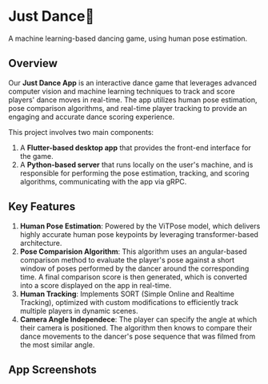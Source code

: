 # Just Dance🪩
A machine learning-based dancing game, using human pose estimation.

## Overview
Our **Just Dance App** is an interactive dance game that leverages advanced computer vision and machine learning techniques to track and score players' dance moves in real-time. The app utilizes human pose estimation, pose comparison algorithms, and real-time player tracking to provide an engaging and accurate dance scoring experience.

This project involves two main components:
1. A **Flutter-based desktop app** that provides the front-end interface for the game.
2. A **Python-based server** that runs locally on the user's machine, and is responsible for performing the pose estimation, tracking, and scoring algorithms, communicating with the app via gRPC.

## Key Features
1. **Human Pose Estimation**: Powered by the ViTPose model, which delivers highly accurate human pose keypoints by leveraging transformer-based architecture.
2. **Pose Comparision Algorithm**: This algorithm uses an angular-based comparison method to evaluate the player's pose against a short window of poses performed by the dancer around the corresponding time. A final comparison score is then generated, which is converted into a score displayed on the app in real-time.
3. **Human Tracking**: Implements SORT (Simple Online and Realtime Tracking), optimized with custom modifications to efficiently track multiple players in dynamic scenes.
4. **Camera Angle Independece**: The player can specify the angle at which their camera is positioned. The algorithm then knows to compare their dance movements to the dancer's pose sequence that was filmed from the most similar angle.

## App Screenshots
